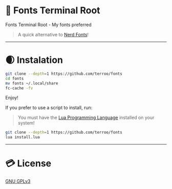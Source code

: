 # 🌳 Fonts Terminal Root
Fonts Terminal Root - My fonts preferred
> A quick alternative to [Nerd Fonts](https://github.com/ryanoasis/nerd-fonts)!

---

# 🌒 Instalation
```bash
git clone --depth=1 https://github.com/terroo/fonts
cd fonts
mv fonts ~/.local/share
fc-cache -fv
```
Enjoy!

If you prefer to use a script to install, run:
> You must have the [Lua Programming Language](https://github.com/lua/lua) installed on your system!

```bash
git clone --depth=1 https://github.com/terroo/fonts
lua install.lua
```

---

# 💳 License
[GNU GPLv3](https://github.com/terroo/fonts/blob/main/LICENSE)

